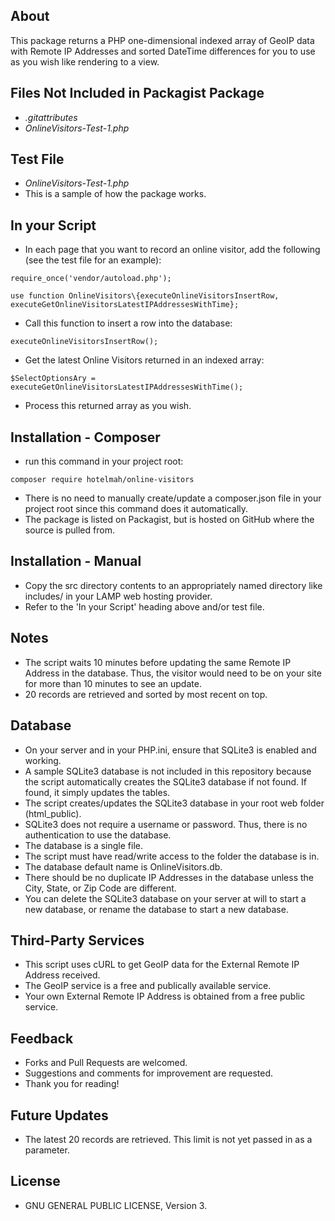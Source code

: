 ## About
This package returns a PHP one-dimensional indexed array of GeoIP data with Remote IP Addresses and sorted DateTime differences for you to use as you wish like rendering to a view.


## Files Not Included in Packagist Package
- *.gitattributes*
- *OnlineVisitors-Test-1.php*


## Test File
- *OnlineVisitors-Test-1.php*
- This is a sample of how the package works.


## In your Script
- In each page that you want to record an online visitor, add the following (see the test file for an example):

`
require_once('vendor/autoload.php');
`

`
use function OnlineVisitors\{executeOnlineVisitorsInsertRow, executeGetOnlineVisitorsLatestIPAddressesWithTime};
`

- Call this function to insert a row into the database:

`
executeOnlineVisitorsInsertRow();
`

- Get the latest Online Visitors returned in an indexed array:

`
$SelectOptionsAry = executeGetOnlineVisitorsLatestIPAddressesWithTime();
`

- Process this returned array as you wish.


## Installation - Composer
- run this command in your project root:

`
composer require hotelmah/online-visitors
`

- There is no need to manually create/update a composer.json file in your project root since this command does it automatically.
- The package is listed on Packagist, but is hosted on GitHub where the source is pulled from.


## Installation - Manual
- Copy the src directory contents to an appropriately named directory like includes/ in your LAMP web hosting provider.
- Refer to the 'In your Script' heading above and/or test file.


## Notes
- The script waits 10 minutes before updating the same Remote IP Address in the database. Thus, the visitor would need to be on your site for more than 10 minutes to see an update.
- 20 records are retrieved and sorted by most recent on top.


## Database
- On your server and in your PHP.ini, ensure that SQLite3 is enabled and working.
- A sample SQLite3 database is not included in this repository because the script automatically creates the SQLite3 database if not found. If found, it simply updates the tables.
- The script creates/updates the SQLite3 database in your root web folder (html_public).
- SQLite3 does not require a username or password. Thus, there is no authentication to use the database.
- The database is a single file.
- The script must have read/write access to the folder the database is in.
- The database default name is OnlineVisitors.db.
- There should be no duplicate IP Addresses in the database unless the City, State, or Zip Code are different.
- You can delete the SQLite3 database on your server at will to start a new database, or rename the database to start a new database.



## Third-Party Services
- This script uses cURL to get GeoIP data for the External Remote IP Address received.
- The GeoIP service is a free and publically available service.
- Your own External Remote IP Address is obtained from a free public service.


## Feedback
- Forks and Pull Requests are welcomed.
- Suggestions and comments for improvement are requested.
- Thank you for reading!


## Future Updates
- The latest 20 records are retrieved. This limit is not yet passed in as a parameter.


## License
- GNU GENERAL PUBLIC LICENSE, Version 3.
